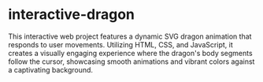 # interactive-dragon
This interactive web project features a dynamic SVG dragon animation that responds to user movements. Utilizing HTML, CSS, and JavaScript, it creates a visually engaging experience where the dragon's body segments follow the cursor, showcasing smooth animations and vibrant colors against a captivating background.
